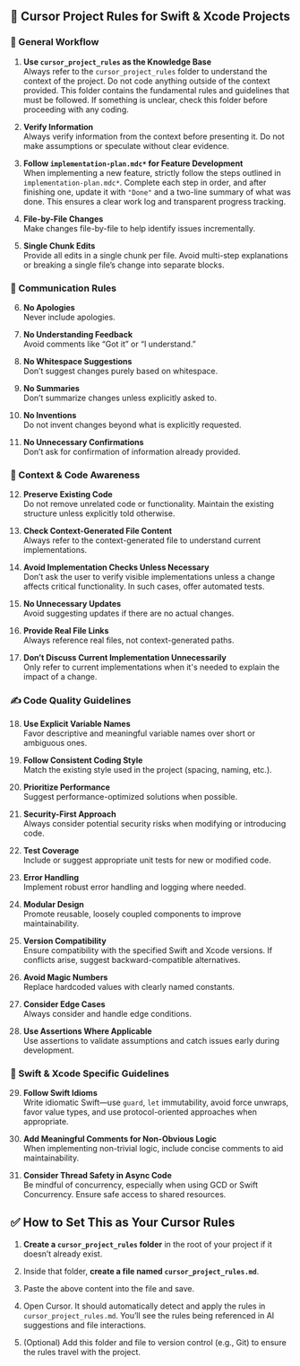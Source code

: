 
## 📘 Cursor Project Rules for Swift & Xcode Projects

### 🔧 General Workflow

1. **Use `cursor_project_rules` as the Knowledge Base**  
   Always refer to the `cursor_project_rules` folder to understand the context of the project. Do not code anything outside of the context provided. This folder contains the fundamental rules and guidelines that must be followed. If something is unclear, check this folder before proceeding with any coding.

2. **Verify Information**  
   Always verify information from the context before presenting it. Do not make assumptions or speculate without clear evidence.

3. **Follow `implementation-plan.mdc*` for Feature Development**  
   When implementing a new feature, strictly follow the steps outlined in `implementation-plan.mdc*`. Complete each step in order, and after finishing one, update it with `"Done"` and a two-line summary of what was done. This ensures a clear work log and transparent progress tracking.

4. **File-by-File Changes**  
   Make changes file-by-file to help identify issues incrementally.

5. **Single Chunk Edits**  
   Provide all edits in a single chunk per file. Avoid multi-step explanations or breaking a single file’s change into separate blocks.

### 💬 Communication Rules

6. **No Apologies**  
   Never include apologies.

7. **No Understanding Feedback**  
   Avoid comments like “Got it” or “I understand.”

8. **No Whitespace Suggestions**  
   Don’t suggest changes purely based on whitespace.

9. **No Summaries**  
   Don’t summarize changes unless explicitly asked to.

10. **No Inventions**  
    Do not invent changes beyond what is explicitly requested.

11. **No Unnecessary Confirmations**  
    Don’t ask for confirmation of information already provided.

### 🧠 Context & Code Awareness

12. **Preserve Existing Code**  
    Do not remove unrelated code or functionality. Maintain the existing structure unless explicitly told otherwise.

13. **Check Context-Generated File Content**  
    Always refer to the context-generated file to understand current implementations.

14. **Avoid Implementation Checks Unless Necessary**  
    Don’t ask the user to verify visible implementations unless a change affects critical functionality. In such cases, offer automated tests.

15. **No Unnecessary Updates**  
    Avoid suggesting updates if there are no actual changes.

16. **Provide Real File Links**  
    Always reference real files, not context-generated paths.

17. **Don’t Discuss Current Implementation Unnecessarily**  
    Only refer to current implementations when it's needed to explain the impact of a change.

### ✍️ Code Quality Guidelines

18. **Use Explicit Variable Names**  
    Favor descriptive and meaningful variable names over short or ambiguous ones.

19. **Follow Consistent Coding Style**  
    Match the existing style used in the project (spacing, naming, etc.).

20. **Prioritize Performance**  
    Suggest performance-optimized solutions when possible.

21. **Security-First Approach**  
    Always consider potential security risks when modifying or introducing code.

22. **Test Coverage**  
    Include or suggest appropriate unit tests for new or modified code.

23. **Error Handling**  
    Implement robust error handling and logging where needed.

24. **Modular Design**  
    Promote reusable, loosely coupled components to improve maintainability.

25. **Version Compatibility**  
    Ensure compatibility with the specified Swift and Xcode versions. If conflicts arise, suggest backward-compatible alternatives.

26. **Avoid Magic Numbers**  
    Replace hardcoded values with clearly named constants.

27. **Consider Edge Cases**  
    Always consider and handle edge conditions.

28. **Use Assertions Where Applicable**  
    Use assertions to validate assumptions and catch issues early during development.

### 🍏 Swift & Xcode Specific Guidelines

29. **Follow Swift Idioms**  
    Write idiomatic Swift—use `guard`, `let` immutability, avoid force unwraps, favor value types, and use protocol-oriented approaches when appropriate.

30. **Add Meaningful Comments for Non-Obvious Logic**  
    When implementing non-trivial logic, include concise comments to aid maintainability.

31. **Consider Thread Safety in Async Code**  
    Be mindful of concurrency, especially when using GCD or Swift Concurrency. Ensure safe access to shared resources.

## ✅ How to Set This as Your Cursor Rules

1. **Create a `cursor_project_rules` folder** in the root of your project if it doesn’t already exist.

2. Inside that folder, **create a file named `cursor_project_rules.md`**.

3. Paste the above content into the file and save.

4. Open Cursor. It should automatically detect and apply the rules in `cursor_project_rules.md`. You’ll see the rules being referenced in AI suggestions and file interactions.

5. (Optional) Add this folder and file to version control (e.g., Git) to ensure the rules travel with the project.
